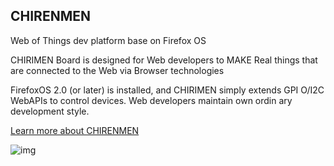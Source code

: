 ## CHIRENMEN

Web of Things dev platform base on Firefox OS

CHIRIMEN Board is designed for Web developers to MAKE Real things 
that are connected to the Web via Browser technologies

FirefoxOS 2.0 (or later) is installed, and CHIRIMEN simply extends GPI
O/I2C WebAPIs to control devices. Web developers maintain own ordin
ary development style.

[Learn more about CHIRENMEN](http://mozopenhard.mozillafactory.org/)


![img](/images/plat/chirenmen.png)
